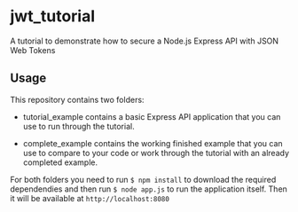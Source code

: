 # jwt_tutorial
A tutorial to demonstrate how to secure a Node.js Express API with JSON Web Tokens

## Usage

This repository contains two folders:

* tutorial_example contains a basic Express API application that you can use to run through the tutorial.

* complete_example contains the working finished example that you can use to compare to your code or work
through the tutorial with an already completed example.

For both folders you need to run `$ npm install` to download the required dependendies
and then run `$ node app.js` to run the application itself. Then it will be available at
`http://localhost:8080`
